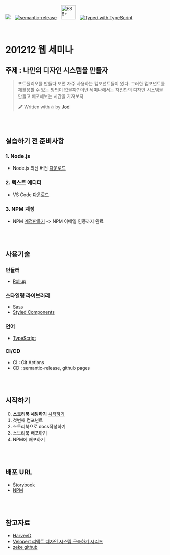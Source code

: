 
<a href="https://jodmsoluth.github.io/201212-seminar/" rel="noopener noreferrer" target="_blank"><img src="https://img.shields.io/badge/ui-storybook-ff69b4" style="margin-right:10px" /></a>
[![semantic-release](https://img.shields.io/badge/%20%20%F0%9F%93%A6%F0%9F%9A%80-semantic--release-e10079.svg)](https://github.com/semantic-release/semantic-release)
 <img src="https://camo.githubusercontent.com/567e52200713e0f0c05a5238d91e1d096292b338/68747470733a2f2f696d672e736869656c64732e696f2f62616467652f65732d362b2d627269676874677265656e2e737667" width="45" title="ES6+" style="margin: 0 10px" />
 [![Typed with TypeScript](https://badgen.net/badge/icon/Typed?icon=typescript&label&labelColor=555555&color=blue)](https://github.com/microsoft/TypeScript)

<br/>

# 201212 웹 세미나

## 주제 : 나만의 디자인 시스템을 만들자
> 포트폴리오를 만들다 보면 자주 사용하는 컴포넌트들이 있다. 그러한 컴포넌트를 재활용할 수 있는 방법이 없을까? 이번 세미나에서는 자신만의 디자인 시스템을 만들고 배포해보는 시간을 가져보자
>
> 🖋 Written with 🔥 by [Jod](https://github.com/jodmsoluth)

<br/>
<br/>

## 실습하기 전 준비사항

### 1. Node.js
- Node.js 최신 버전 [다운로드](https://nodejs.org/en/)

### 2. 텍스트 에디터
- VS Code [다운로드](https://code.visualstudio.com/)

### 3. NPM 계정
- NPM [계정만들기](https://www.npmjs.com/) -> NPM 이메일 인증까지 완료

<br/>
<br/>

## 사용기술

### 번들러
- [Rollup](https://github.com/rollup/rollup)

### 스타일링 라이브러리
- [Sass](https://sass-lang.com/)
- [Styled Components](https://styled-components.com/)

### 언어
- [TypeScript](https://www.typescriptlang.org/)

### CI/CD
- CI : Git Actions
- CD : semantic-release, github pages

<br />
<br/>

## 시작하기

0. **스토리북 세팅하기** [시작하기](./documents/0_install_and_build/README.md)
1. 첫번째 컴포넌트 
2. 스토리북으로 docs작성하기
3. 스토리북 배포하기
4. NPM에 배포하기

<br />
<br />

## 배포 URL
- [Storybook](https://jodmsoluth.github.io/201212-seminar/)
- [NPM](https://www.npmjs.com/package/seminar-ui)

<br />
<br />

## 참고자료

- [HarveyD](https://github.com/HarveyD/react-component-library)
- [Velopert 리액트 디자인 시스템 구축하기 시리즈](https://velog.io/@velopert/design-system-using-typescript-and-storybook)
- [zeke github](https://github.com/zeke/semantic-release-with-github-actions)
